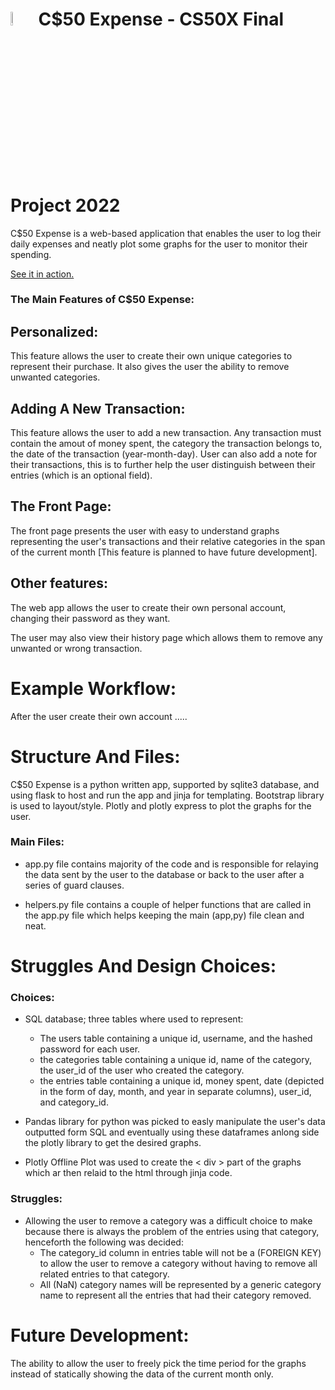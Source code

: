 # <img src="/static/favicon.ico" alt="drawing" width="7.5%"/> C$50 Expense - CS50X Final Project 2022
C$50 Expense is a web-based application that enables the user to log their daily expenses and neatly plot some graphs for the user to monitor their spending.

[See it in action.](https://www.google.com)

### The Main Features of C$50 Expense:

## Personalized:
This feature allows the user to create their own unique categories to represent their purchase. It also gives the user the ability to remove unwanted categories.

## Adding A New Transaction:
This feature allows the user to add a new transaction. Any transaction must contain the amout of money spent, the category the transaction belongs to, the date of the transaction (year-month-day). User can also add a note for their transactions, this is to further help the user distinguish between their entries (which is an optional field).

## The Front Page:
The front page presents the user with easy to understand graphs representing the user's transactions and their relative categories in the span of the current month [This feature is planned to have future development].

## Other features:
The web app allows the user to create their own personal account, changing their password as they want.

The user may also view their history page which allows them to remove any unwanted or wrong transaction.

# Example Workflow:
After the user create their own account .....

# Structure And Files:
C$50 Expense is a python written app, supported by sqlite3 database, and using flask to host and run the app and jinja for templating. Bootstrap library is used to layout/style. Plotly and plotly express to plot the graphs for the user. 

### Main Files:
- app.py file contains majority of the code and is responsible for relaying the data sent by the user to the database or back to the user after a series of guard clauses.

- helpers.py file contains a couple of helper functions that are called in the app.py file which helps keeping the main (app,py) file clean and neat.

# Struggles And Design Choices:
### Choices:
- SQL database; three tables where used to represent:
    + The users table containing a unique id, username, and the hashed password for each user.
    + the categories table containing a unique id, name of the category, the user_id of the user who created the category.
    + the entries table containing a unique id, money spent, date (depicted in the form of day, month, and year in separate columns), user_id, and category_id. 

- Pandas library for python was picked to easly manipulate the user's data outputted form SQL and eventually using these dataframes anlong side the plotly library to get the desired graphs.  

- Plotly Offline Plot was used to create the < div > part of the graphs which ar then relaid to the html through jinja code.

### Struggles:
- Allowing the user to remove a category was a difficult choice to make because there is always the problem of the entries using that category, henceforth the following was decided:
    + The category_id column in entries table will not be a (FOREIGN KEY) to allow the user to remove a category without having to remove all related entries to that category.
    + All (NaN) category names will be represented by a generic category name to represent all the entries that had their category removed.

# Future Development:
The ability to allow the user to freely pick the time period for the graphs instead of statically showing the data of the current month only.
